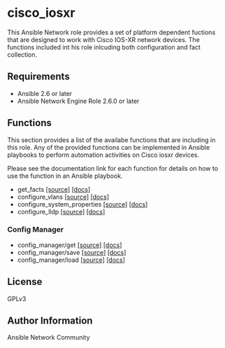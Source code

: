 # cisco_iosxr

This Ansible Network role provides a set of platform dependent fuctions that
are designed to work with Cisco IOS-XR network devices.  The functions included
int his role inlcuding both configuration and fact collection.

## Requirements

* Ansible 2.6 or later
* Ansible Network Engine Role 2.6.0 or later

## Functions

This section provides a list of the availabe functions that are including
in this role.  Any of the provided functions can be implemented in Ansible
playbooks to perform automation activities on Cisco iosxr devices.

Please see the documentation link for each function for details on how to use
the function in an Ansible playbook.

* get_facts [[source]](https://github.com/ansible-network/cisco_iosxr/blob/devel/tasks/get_facts.yaml) [[docs]](https://github.com/ansible-network/cisco_iosxr/blob/devel/docs/get_facts.md)
* configure_vlans [[source]](https://github.com/ansible-network/cisco_iosxr/blob/devel/tasks/configure_vlans.yaml) [[docs]](https://github.com/ansible-network/cisco_iosxr/blob/devel/docs/configure_vlans.md)
* configure_system_properties [[source]](https://github.com/ansible-network/cisco_iosxr/blob/devel/tasks/configure_system_properties.yaml) [[docs]](https://github.com/ansible-network/cisco_iosxr/blob/devel/docs/configure_system_properties.md)
* configure_lldp [[source]](https://github.com/ansible-network/cisco_iosxr/blob/devel/tasks/configure_lldp.yaml) [[docs]](https://github.com/ansible-network/cisco_iosxr/blob/devel/docs/configure_lldp.md)

### Config Manager

* config_manager/get [[source]](https://github.com/ansible-network/cisco_iosxr/blob/devel/tasks/config_manager/get.yaml) [[docs]](https://github.com/ansible-network/cisco_iosxr/blob/devel/docs/config_manager/get.md)
* config_manager/save [[source]](https://github.com/ansible-network/cisco_iosxr/blob/devel/tasks/config_manager/save.yaml) [[docs]](https://github.com/ansible-network/cisco_iosxr/blob/devel/docs/config_manager/save.md)
* config_manager/load [[source]](https://github.com/ansible-network/cisco_iosxr/blob/devel/tasks/config_manager/load.yaml) [[docs]](https://github.com/ansible-network/cisco_iosxr/blob/devel/docs/config_manager/load.md)

## License

GPLv3

## Author Information

Ansible Network Community
